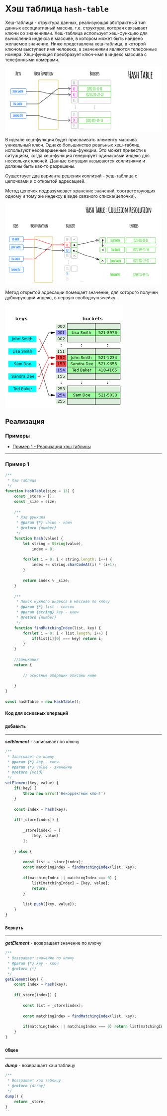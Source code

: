 # Хэш таблица `hash-table`

Хеш-таблица - структура данных, реализующая абстрактный тип данных ассоциативный массив, т.е. структура, которая связывает ключи со значениями. Хеш-таблица использует хеш-функцию для вычисления индекса в массиве, в котором может быть найдено желаемое значение. Ниже представлена хеш-таблица, в которой ключом выступает имя человека, а значениями являются телефонные номера. Хеш-функция преобразует ключ-имя в индекс массива с телефонными номерами.

![Хэш таблица](./img.png)

В идеале хеш-функция будет присваивать элементу массива уникальный ключ. Однако большинство реальных хеш-таблиц используют несовершенные хеш-функции. Это может привести к ситуациям, когда хеш-функция генерирует одинаковый индекс для нескольких ключей. Данные ситуации называются коллизиями и должны быть как-то разрешены.

Существует два варианта решения коллизий - хеш-таблица с цепочками и с открытой адресацией.

Метод цепочек подразумевает хранение значений, соответствующих одному и тому же индексу в виде связного списка(цепочки).

![Хэш таблица](./img_1.png)

Метод открытой адресации помещает значение, для которого получен дублирующий индекс, в первую свободную ячейку.

![Хэш таблица](./img_2.png)

## Реализация

### Примеры

- [Пример 1 - Реализация хэш таблицы](#Пример-1)

---

### Пример 1

````js
/**
 * Хэш таблица
 */
function HashTable(size = 13) {
    const _store = [];
    const _size = size;

    /**
     * Хэш функция
     * @param {*} value - ключ
     * @return {number}
     */
    function hash(value) {
        let string = String(value),
            index = 0;

        for(let i = 0; i < string.length; i++) {
            index += string.charCodeAt(i) * (i+1);
        }

        return index % _size;
    }

    /**
     * Поиск нужного индекса в массиве по ключу
     * @param {*} list - список
     * @param {string} key - ключ
     * @return {number}
     */
    function findMatchingIndex(list, key) {
        for(let i = 0; i < list.length; i++) {
            if(list[i][0] === key) return i;
        }
    }

    //замыкания
    return {

        // основные операции описаны ниже
        
    }
}

const hashTable = new HashTable();
````

#### Код для основных операций

### `Добавить`

---

_**setElement**_ - записывает по ключу

````js
/**
 * Записывает по ключу
 * @param {*} key - ключ
 * @param {*} value - значение
 * @return {void}
 */
setElement(key, value) {
    if(!key) {
        throw new Error('Некорректный ключ!')
    }

    const index = hash(key);

    if(!_store[index]) {

        _store[index] = [
            [key, value]
        ];

    } else {

        const list = _store[index];
        const matchingIndex = findMatchingIndex(list, key);

        if(matchingIndex || matchingIndex === 0) {
            list[matchingIndex] = [key, value];
            return;
        }

        list.push([key, value]);
    }
}
````

### `Вернуть`

---

_**getElement**_ - возвращает значение по ключу

````js
/**
 * Возвращает значение по ключу
 * @param {*} key - ключ
 * @return {*}
 */
getElement(key) {
    const index = hash(key);

    if(_store[index]) {

        const list = _store[index];

        const matchingIndex = findMatchingIndex(list, key);

        if(matchingIndex || matchingIndex === 0) return list[matchingIndex][1];
    }
}
````

### `Общее`

---

_**dump**_ - возвращает xэш таблицу

````js
/**
 * Возвращает xэш таблицу
 * @return {Array}
 */
dump() {
    return _store;
}
``